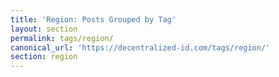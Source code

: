 ```yaml
---
title: 'Region: Posts Grouped by Tag'
layout: section
permalink: tags/region/
canonical_url: 'https://decentralized-id.com/tags/region/'
section: region
---
```

